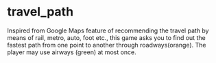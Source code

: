 # travel_path
Inspired from Google Maps feature of recommending the travel path by means of rail, metro, auto, foot etc., this game asks you to find out the fastest path from one point to another through roadways(orange). The player may use airways (green) at most once.
